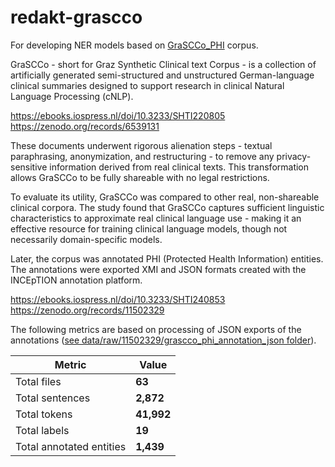 # redakt-grascco

For developing NER models based on [GraSCCo_PHI](https://zenodo.org/records/11502329) corpus.

GraSCCo - short for Graz Synthetic Clinical text Corpus - is a collection of artificially generated semi-structured and unstructured German-language clinical summaries designed to support research in clinical Natural Language Processing (cNLP).

https://ebooks.iospress.nl/doi/10.3233/SHTI220805
https://zenodo.org/records/6539131

These documents underwent rigorous alienation steps - textual paraphrasing, anonymization, and restructuring - to remove any privacy-sensitive information derived from real clinical texts. This transformation allows GraSCCo to be fully shareable with no legal restrictions.

To evaluate its utility, GraSCCo was compared to other real, non-shareable clinical corpora. The study found that GraSCCo captures sufficient linguistic characteristics to approximate real clinical language use - making it an effective resource for training clinical language models, though not necessarily domain-specific models.

Later, the corpus was annotated PHI (Protected Health Information) entities. The annotations were exported XMI and JSON formats created with the INCEpTION annotation platform.

https://ebooks.iospress.nl/doi/10.3233/SHTI240853
https://zenodo.org/records/11502329


The following metrics are based on processing of JSON exports of the annotations ([see data/raw/11502329/grascco_phi_annotation_json folder](data/raw/11502329/grascco_phi_annotation_json)).


| Metric                   | Value      |
| ------------------------ | ---------- |
| Total files              | **63**     |
| Total sentences          | **2,872**  |
| Total tokens             | **41,992** |
| Total labels             | **19**     |
| Total annotated entities | **1,439**  |
